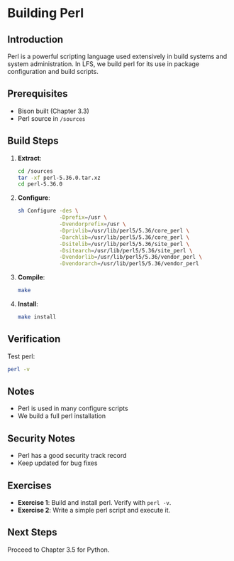 # Building Perl

## Introduction

Perl is a powerful scripting language used extensively in build systems and system administration. In LFS, we build perl for its use in package configuration and build scripts.

## Prerequisites

- Bison built (Chapter 3.3)
- Perl source in `/sources`

## Build Steps

1. **Extract**:

   ```bash
   cd /sources
   tar -xf perl-5.36.0.tar.xz
   cd perl-5.36.0
   ```

2. **Configure**:

   ```bash
   sh Configure -des \
                -Dprefix=/usr \
                -Dvendorprefix=/usr \
                -Dprivlib=/usr/lib/perl5/5.36/core_perl \
                -Darchlib=/usr/lib/perl5/5.36/core_perl \
                -Dsitelib=/usr/lib/perl5/5.36/site_perl \
                -Dsitearch=/usr/lib/perl5/5.36/site_perl \
                -Dvendorlib=/usr/lib/perl5/5.36/vendor_perl \
                -Dvendorarch=/usr/lib/perl5/5.36/vendor_perl
   ```

3. **Compile**:

   ```bash
   make
   ```

4. **Install**:
   ```bash
   make install
   ```

## Verification

Test perl:

```bash
perl -v
```

## Notes

- Perl is used in many configure scripts
- We build a full perl installation

## Security Notes

- Perl has a good security track record
- Keep updated for bug fixes

## Exercises

- **Exercise 1**: Build and install perl. Verify with `perl -v`.
- **Exercise 2**: Write a simple perl script and execute it.

## Next Steps

Proceed to Chapter 3.5 for Python.
